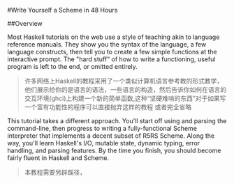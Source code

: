 #Write Yourself a Scheme in 48 Hours

##Overview


Most Haskell tutorials on the web use a style of teaching akin to language reference manuals. They show you the syntax of the language, a few language constructs, then tell you to create a few simple functions at the interactive prompt. The "hard stuff" of how to write a functioning, useful program is left to the end, or omitted entirely.

>许多网络上Haskell的教程采用了一个类似计算机语言参考教的形式教学，他们展示给你的是语言的语法，一些语言的构造，然后告诉你如何在语言的交互环境(ghci)上构建一个新的简单函数,这种“坚硬难啃的东西”对于如果写一个富有功能性的程序可以直接抛弃这样的教程 或者完全省略



This tutorial takes a different approach. You'll start off using and parsing the command-line, then progress to writing a fully-functional Scheme interpreter that implements a decent subset of R5RS Scheme. Along the way, you'll learn Haskell's I/O, mutable state, dynamic typing, error handling, and parsing features. By the time you finish, you should become fairly fluent in Haskell and Scheme.

>本教程需要另辟蹊径，
